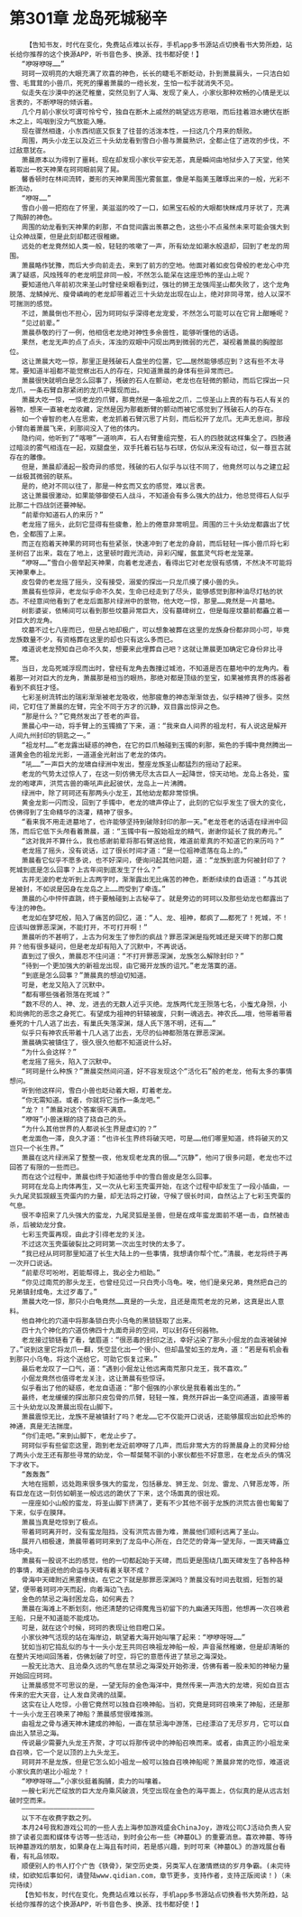 # 第301章 龙岛死城秘辛
        【告知书友，时代在变化，免费站点难以长存，手机app多书源站点切换看书大势所趋，站长给你推荐的这个换源APP，听书音色多、换源、找书都好使！】
       “咿呀咿呀……”
       珂珂一双明亮的大眼充满了欢喜的神色，长长的睫毛不断眨动，扑到萧晨肩头，一只洁白如雪、毛茸茸的小兽爪，死死的攥着萧晨的一绺长发，生怕一松手就消失不见。
       似走失在沙漠中的迷茫稚童，突然见到了人海、发现了亲人，小家伙那种欢畅的心情是无以言表的，不断咿呀的倾诉着。
       几个月前小家伙可谓可怜兮兮，独自在断木上戚然的眺望远方悲咽，而后挂着泪水蜷伏在断木之上，呜咽到没力气放能入睡。
       现在骤然相逢，小东西彻底又恢复了往昔的活泼本性，一扫这几个月来的颓败。
       周围，两头小龙王以及近三十头幼龙看到雪白小兽与萧晨熟识，全都止住了进攻的步伐，不过敌意犹在。
       萧晨原本以为得到了噩耗，现在却发现小家伙平安无恙，真是瞬间由地狱步入了天堂，他笑着取出一枚天神果在珂珂眼前晃了晃。
       馨香顿时在林间流转，菱形的天神果周围光雾氤氲，像是羊脂美玉雕琢出来的一般，光彩不断流动，
       “咿呀……”
       雪白小兽一把抱在了怀里，美滋滋的咬了一口，如黑宝石般的大眼都快眯成月牙状了，充满了陶醉的神色。
       周围的幼龙看到天神果的刹那，不自觉间露出羡慕之色，这些小不点虽然未来可能会强大到让众神战栗，但是此刻却都还很稚嫩。
       远处的老龙竟然如人类一般，轻轻的咳嗽了一声，所有幼龙如潮水般退却，回到了老龙的周围。
       萧晨略作犹豫，而后大步向前走去，来到了前方的空地。他面对着如皮包骨般的老龙心中充满了疑惑，风烛残年的老龙明显非同一般，不然怎么能呆在这座恐怖的圣山上呢？
       要知道他八年前初次来圣山时曾经亲眼看到过，强壮的狮王龙强闯圣山都失败了，这个龙角脱落、龙鳞掉光、瘦骨嶙峋的老龙却带着近三十头幼龙出现在山上，绝对非同寻常，给人以深不可揣测的感觉。
       不过，萧晨倒也不担心，因为珂珂似乎深得老龙宠爱，不然怎么可能可以在它背上酣睡呢？
       “见过前辈。”
       萧晨恭敬的行了一例，他相信老龙绝对神性多余兽性，能够听懂他的话语。
       果然，老龙无声的点了点头，浑浊的双眼中闪现出两到微弱的光芒，凝视着萧晨的胸膛部位。
       这让萧晨大吃一惊，那里正是残破石人盘坐的位置，它……居然能够感应到？这有些不太寻常。要知道半祖都不能觉察出石人的存在，只知道萧晨的身体有些异常而已。
       萧晨很快就明白是怎么回事了，残破的石人在颤动，老龙也在轻微的颤动，而后它探出一只龙爪，一条石臂自那紧闭的龙爪中展现而出。
       萧晨大吃一惊，一惊老龙的爪臂，那竟然是一条祖龙之爪，二惊圣山上真的有与石人有关的器物，想来一直被老龙收藏，定然是因为那截断臂的颤动而被它感觉到了残破石人的存在。
       如一个睿智的老人在思索，老龙抓着石臂沉思了片刻，而后松开了龙爪。无声无息间，那段小臂向着萧晨飞来，刹那间没入了他的体内。
       隐约间，他听到了“喀嚓”一道响声，石人右臂重组完整，石人的四肢就这样集全了。四肢通过暗淡的雾气相连在一起，双腿盘坐，双手托着石钻与石球，仿似从来没有动过，似一尊亘古就存在的雕像。
       但是，萧晨却涌起一股奇异的感觉，残破的石人似乎与以往不同了，他竟然可以与之建立起一丝极其微弱的联系。
       是的，绝对不同以往了，那是一种玄而又玄的感觉，难以言表。
       这让萧晨很激动，如果能够御使石人战斗，不知道会有多么强大的战力，他总觉得石人似乎比那二十四战剑还要神秘。
       “前辈你知道石人的来历？”
       老龙摇了摇头，此刻它显得有些疲惫，脸上的倦意非常明显。周围的三十头幼龙都露出了忧色，全都围了上来。
       而正在抱着天神果的珂珂也有些紧张，快速冲到了老龙的身前，而后轻轻一挥小兽爪将七彩圣树召了出来，栽在了地上，这里顿时霞光流动，异彩闪耀，氤氲灵气将老龙笼罩。
       “咿呀……”雪白小兽举起天神果，向着老龙递去，看得出它对老龙很有感情，不然决不可能将天神果奉上。
       皮包骨的老龙摇了摇头，没有接受，溺爱的探出一只龙爪摸了摸小兽的头。
       萧晨有些惊异，老龙似乎命不久矣，生命已经走到了尽头，能够感觉到那种油尽灯枯的状态。不经意间他看到了老龙后面那片绿洲中的景物，他大吃一惊，那里……竟然是一片墓地。
       树影婆娑，依稀间可以看到那些坟墓异常巨大，没有墓碑树立，但是每座坟墓前都矗立着一对巨大的龙角。
       坟墓不过七八座而已，但是占地却极广，可以想象被葬在这里的龙族身份都非同小可，毕竟龙族数量不少，有资格葬在这里的却也只有这么多而已。
       难道说老龙预知自己命不久矣，想要来此埋葬自己吧？这就让萧晨更加确定它身份非比寻常。
       当日，龙岛死城浮现而出时，曾经有龙角去轰撞过城池，不知道是否在墓地中的龙角内。看着那一对对巨大的龙角，萧晨那是相当的眼热，那绝对都是顶级的至宝，如果被修真界的炼器者看到不疯狂才怪。
       七彩圣树流转出的瑞彩渐渐被老龙吸收，他那疲惫的神态渐渐敛去，似乎精神了很多。突然间，它盯住了萧晨的左臂，完全不同于方才的沉静，双目露出惊异之色。
       “那是什么？”它竟然发出了苍老的声音。
       萧晨心中一动，将手臂上的玉镯摘了下来，道：“我来自人间界的祖龙村，有人说这是解开人间九州封印的钥匙之一。”
       “祖龙村……”老龙露出疑惑的神色，在它的巨爪触碰到玉镯的刹那，紫色的手镯中竟然腾出一道黄金色的祖龙光影，一道道金光射出了老龙的体内。
       “吼……”一声巨大的龙啸自绿洲中发出，整座龙族圣山都猛烈的摇动了起来。
       老龙的气势太过惊人了，在这一刻仿佛无尽太古巨人一起降世，惊天动地。龙岛上各处，蛮龙的咆哮声，洪荒古兽的嘶吼声此起彼伏，龙岛上一片沸腾。
       绿洲中，除了珂珂还有那两头小龙王，其他幼龙都非常惊惧。
       黄金龙影一闪而没，回到了手镯中，老龙的啸声停止了，此刻的它似乎发生了很大的变化，仿佛得到了生命精华的浇灌，精神了很多。
       “看来我不用走进墓地了，也许能够坚持到破除封印的那一天。”老龙苍老的话语在绿洲中回荡，而后它低下头颅看着萧晨，道：“玉镯中有一股始祖龙的精气，谢谢你延长了我的寿元。”
       “这对我并不算什么，我也感谢前辈将那石臂送给我，难道前辈真的不知道它的来历吗？”
       老龙摇了摇头，没有说话，过了很长时间才道：“是一位祖神遗落在岛上的。”
       萧晨看它似乎不愿多说，也不好深问，便询问起其他问题，道：“龙族到底为何被封印了？死城到底是怎么回事？上古年间到底发生了什么？”
       古井无波的老龙听到上古两字时，渐渐露出无比痛苦的神色，断断续续的自语道：“与其说是被封，不如说是因身在龙岛之上……而受到了牵连。”
       萧晨的心中怦怦直跳，终于要触碰到上古秘辛了。就是旁边的珂珂以及那些幼龙也都露出了专注的神色。
       老龙如在梦呓般，陷入了痛苦的回忆，道：“人、龙、祖神，都疯了……都死了！死城，不！应该叫做罪恶深渊，不能打开，不可打开啊！”
       萧晨听的不甚明了，上古为何发生了惨烈的疯战？罪恶深渊是指死城还是天碑下的那口魔井？他有很多疑问，但是老龙却有陷入了沉默中，不再说话。
       直到过了很久，萧晨忍不住问道：“不打开罪恶深渊，龙族怎么解除封印？”
       “待到一个更加强大的新祖龙出现，由它揭开龙族的诅咒。”老龙落寞的道。
       “到底是怎么回事？”萧晨真的想迫切知道。
       可是，老龙又陷入了沉默中。
       “都有哪些强者殒落在死城？”
       “数不尽的人、神、龙，进去的无数人近乎灭绝。龙族两代龙王殒落七名，小蚩尤身殒，小和尚佛陀的恶念之身死亡。有望成为祖神的轩辕被废，只剩一魂逃去。神农氏……哦，他带着带着垂死的十几人逃了出去，有巢氏失落深渊，燧人氏下落不明，还有……”
       似乎只有神农氏带着十几人逃了出去，无尽的仙神都殒落在罪恶深渊。
       萧晨确实被镇住了，很久很久他都不知道说什么好。
       “为什么会这样？”
       老龙摇了摇头，陷入了沉默中。
       “珂珂是什么种族？”萧晨突然间问道，好不容发现这个“活化石”般的老龙，他有太多的事情想问。
       听到他这样问，雪白小兽也眨动着大眼，盯着老龙。
       “你无需知道。或者，你就将它当作一条龙吧。”
       “龙？！”萧晨对这个答案很不满意。
       “咿呀”小兽迷糊的挠了挠自己的头。
       “为什么其他世界的人都说长生界是虚幻的？”
       老龙面色一滞，良久才道：“也许长生界终将破灭吧，可是……他们哪里知道，终将破灭的又岂只一个长生界。”
       萧晨在这片绿洲呆了整整一夜，他发现老龙真的很……“沉静”，他问了很多问题，老龙也不过回答了有限的一些而已。
       而在这个过程中，萧晨也终于知道他手中的雪白兽皮是怎么回事。
       珂珂在龙岛上肉体再生，又一次从七彩玉壳蛋开始，在这个过程中却发生了一段小插曲，一头九尾灵狐觊觎玉壳蛋内的力量，却无法将之打破，守候了很长时间，自然沾上了七彩玉壳蛋的气息。
       很不幸招来了几头强大的蛮龙，九尾灵狐是圣兽，但是在成年蛮龙面前不堪一击，自然被击杀，后被幼龙分食。
       七彩玉壳蛋再现，由此才引得老龙的关注。
       不过这次玉壳蛋破裂比之珂珂第一次出生时快的太多了。
       “我已经从珂珂那里知道了长生大陆上的一些事情，我想请你帮个忙。”清晨，老龙将终于再一次开口说话。
       “前辈尽可吩咐，若能帮得上，我必全力相助。”
       “你见过南荒的那头龙王，也曾经见过一只白壳小乌龟。唉，他们是亲兄弟，竟然把自己的兄弟镇封成龟，太过歹毒了。”
       萧晨大吃一惊，那只小白龟竟然……真是的一头龙，且还是南荒老龙的兄弟，这真是出人意料。
       他自神化的穴道中将那条锁白壳小乌龟的黑锁链取了出来。
       四十九个神化的穴道仿佛四十九面奇异的空间，可以封存任何器物。
       老龙接过锁链看了看，皱眉道：“很恶毒的封印之法，幸好沾染了那头小倔龙的血液被破掉了。”说到这里它将龙爪一翻，凭空显化出一个很小、但却晶莹如玉的龙角，道：“若是有机会看到那只小乌龟，将这个送给它，可助它恢复过来。”
       最后老龙叹了一口气，道：“遇到小倔龙让他远离南荒那只龙王，我不喜欢。”
       小倔龙竟然也值得老龙关注，这让萧晨有些惊讶。
       似乎看出了他的疑惑，老龙自语道：“那个倔强的小家伙是我看着出生的。”
       最终，老龙缓缓的探出那只皮包骨的爪臂，轻轻一推，竟然开辟出一条空间通道，直接带着三十头幼龙以及萧晨出现在山脚下。
       萧晨震惊无比，龙族不是被镇封了吗？老龙……它不仅能开口说话，还能够展现出如此恐怖的神通，真是无法揣度。
       “你们走吧。”来到山脚下，老龙止步了。
       珂珂似乎有些留恋这里，跑到老龙近前咿呀了几声，而后非常大方的将萧晨身上的灵粹分给了两头小龙王还有那些寻常的幼龙，令一帮桀骜不驯的小家伙都些不好意思，在老龙点头的情况下才收下。
       “轰轰轰”
       大地在摇颤，远处跑来很多强大的蛮龙，包括暴龙、狮王龙、剑龙、雷龙、八臂恶龙等，所有巨龙在这一刻仿如朝圣一般远远的跪伏了下来，这个场面真的很壮观。
       一座座如小山般的蛮龙，将圣山脚下挤满了，更有不少其他不弱于龙族的洪荒古兽也匍匐了下来，似乎在膜拜。
       萧晨当真是吃惊到了极点。
       带着珂珂离开时，没有蛮龙阻挡，没有洪荒古兽为难，萧晨他们顺利远离了圣山。
       展开八相极速，萧晨带着珂珂来到了龙岛中心所在，白茫茫的骨海一望无际，一面天碑矗立场中央。
       萧晨有一股说不出的感觉，他的一切都起始于天碑，而后更是围绕几面天碑发生了各种各种的事情，难道说他的命运与天碑有着关联不成？
       骨海中天碑附近黑雾缭绕，在它之下就是那罪恶深渊吗？萧晨没有时间去耽搁，短暂的凝望，便带着珂珂冲天而起，向着海边飞去。
       金色的禁忌之海封困龙岛，如何离去？
       萧晨在海滩上不断划刻，他还清楚的记得魔鬼当初留下的九幽通天阵图，他想再一次召唤君王船，只是不知道能不能成功。
       可是，就在这个时候，珂珂的表现让他目瞪口呆。
       小家伙神气活现的站在海岸边，眺望着大海开始叫嚷了起来：“咿咿呀呀……”
       犹如当初它捣乱似的与十一头小龙王共同召唤祖龙神船一般，声音虽然稚嫩，但是却清晰的在整片天地间回荡着，仿佛划破了时空，将它的意愿传进了禁忌之海深处。
       一股无比浩大、且沧桑久远的气息在禁忌之海深处开始弥漫，仿佛有着一股未知的神秘力量开始回应珂珂。
       让萧晨感觉不可思议的是，一望无际的金色海洋中，竟然传来一声浩大的龙啸，宛如自亘古传来的宏大天音，让人发自灵魂的战栗。
       这实在让人吃惊，小兽它竟然可以独自召唤神船。当初，究竟是珂珂召唤来了神船，还是那十一头小龙王召唤来了神船？萧晨感觉很难推测。
       由祖龙之骨与通天神木建成的神船，一直在禁忌海中游荡，已经漂泊了无尽岁月，它可以自由出入禁忌之海。
       传说最少需要九头龙王齐聚，才可以将那传说中的神船召唤而来。或者，由真正的小祖龙亲自召唤，它一个足以顶的上九头龙王。
       珂珂并不是龙族，但是它怎么如小祖龙一般可以独自召唤神船呢？萧晨非常的吃惊，难道说小家伙真的堪比小祖龙？！
       “咿咿呀呀……”小家伙挺着胸脯，卖力的叫嚷着。
       一艘七彩光芒绽放的巨大龙舟乘风破浪，凭空出现在金色的海平面上，仿似真的是从远古划破时空而来。
       ——————————————————
       以下不在收费字数之列。
       本月24号我和游戏公司的一些人去上海参加游戏盛会ChinaJoy，游戏公司CJ活动负责人安排了读者见面和媒体专访等一些活动，到时会公布一些《神墓OL》的重要消息。喜欢神墓、等待玩神墓游戏的朋友，如果身在上海且有时间，若是感兴趣，到时可来《神墓OL》的游戏展台看看，有礼品领取。
       顺便别人的书人打个广告《铁骨》，架空历史类，另类军人在激情燃烧的岁月争霸。(未完待续，如欲知后事如何，请登陆www.qidian.com，章节更多，支持作者，支持正版阅读！)（未完待续）
       【告知书友，时代在变化，免费站点难以长存，手机app多书源站点切换看书大势所趋，站长给你推荐的这个换源APP，听书音色多、换源、找书都好使！】